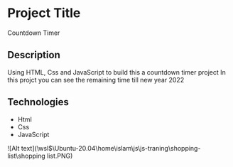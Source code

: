 # Project Title
Countdown Timer

## Description

Using HTML, Css and JavaScript to build this a countdown timer project 
In this projct you can see the remaining time till new year 2022

## Technologies 

- Html
- Css
- JavaScript

![Alt text](\\wsl$\Ubuntu-20.04\home\islam\js\js-traning\shopping-list\shopping list.PNG)
